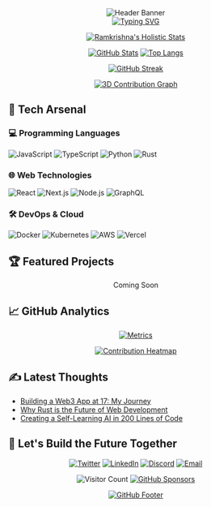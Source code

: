 <!-- GitHub Pro Header with Dynamic Banner -->
<div align="center">
  <picture>
    <source media="(prefers-color-scheme: dark)" srcset="https://capsule-render.vercel.app/api?type=waving&color=gradient&height=200&section=header&text=Ramkrishna%20Bhatt&fontSize=40&fontAlignY=35&desc=Full%20Stack%20Developer%20•%2017%20y/o%20•%20Tech%20Prodigy&descSize=20&descAlignY=55&animation=fadeIn">
    <source media="(prefers-color-scheme: light)" srcset="https://capsule-render.vercel.app/api?type=waving&color=0:00dbde,100:fc00ff&height=200&section=header&text=Ramkrishna%20Bhatt&fontSize=40&fontAlignY=35&desc=Full%20Stack%20Developer%20•%2017%20y/o%20•%20Tech%20Prodigy&descSize=20&descAlignY=55&animation=fadeIn">
    <img alt="Header Banner" src="https://capsule-render.vercel.app/api?type=waving&color=gradient&height=200&section=header">
  </picture>
</div>

<!-- Dynamic Typing SVG with Customization -->
<div align="center">
  <a href="https://git.io/typing-svg">
    <img src="https://readme-typing-svg.demolab.com?font=Fira+Code&weight=800&size=26&duration=4000&pause=1000&color=38F7A7&center=true&vCenter=true&width=800&height=60&lines=console.log(%22Hello%20World!%22);const+ramkrishna+%3D+new+Developer(%7B;++++age%3A+17%2C;++++skills%3A+%5BFullStack%2C+AI%2C+DevOps%5D%2C;++++passion%3A+%22Building+the+future%22;%7D);" alt="Typing SVG" />
  </a>
</div>

<!-- GitHub Stats with Custom Metrics -->
<div align="center">
  
[![Ramkrishna's Holistic Stats](https://github-profile-summary-cards.vercel.app/api/cards/profile-details?username=ramkrishna-xyz&theme=github_dark)](https://github.com/ramkrishna-xyz)
  
[![GitHub Stats](https://github-readme-stats-eight-theta.vercel.app/api?username=ramkrishna-xyz&show_icons=true&theme=algolia&include_all_commits=true&count_private=true&hide=issues)](https://github.com/ramkrishna-xyz)
[![Top Langs](https://github-readme-stats-eight-theta.vercel.app/api/top-langs/?username=ramkrishna-xyz&layout=compact&theme=algolia&langs_count=10&exclude_repo=old-project)](https://github.com/ramkrishna-xyz)

[![GitHub Streak](https://streak-stats.demolab.com?user=ramkrishna-xyz&theme=holi-theme&border_radius=10&mode=weekly&fire=DD2727)](https://git.io/streak-stats)

</div>

<!-- 3D Contribution Graph -->
<div align="center">
  
[![3D Contribution Graph](https://github-readme-3d-profile.vercel.app/profile?username=ramkrishna-xyz&theme=dark&bg_color=0d1117&text_color=38F7A7)](https://github.com/ramkrishna-xyz)

</div>

<!-- Tech Stack with Animated Icons -->
## 🚀 Tech Arsenal

### 💻 Programming Languages
<div>
  <img alt="JavaScript" src="https://img.shields.io/badge/JavaScript-323330?style=for-the-badge&logo=javascript&logoColor=F7DF1E">
  <img alt="TypeScript" src="https://img.shields.io/badge/TypeScript-007ACC?style=for-the-badge&logo=typescript&logoColor=white">
  <img alt="Python" src="https://img.shields.io/badge/Python-3776AB?style=for-the-badge&logo=python&logoColor=white">
  <img alt="Rust" src="https://img.shields.io/badge/Rust-000000?style=for-the-badge&logo=rust&logoColor=white">
</div>

### 🌐 Web Technologies
<div>
  <img alt="React" src="https://img.shields.io/badge/React-20232A?style=for-the-badge&logo=react&logoColor=61DAFB">
  <img alt="Next.js" src="https://img.shields.io/badge/Next.js-000000?style=for-the-badge&logo=nextdotjs&logoColor=white">
  <img alt="Node.js" src="https://img.shields.io/badge/Node.js-339933?style=for-the-badge&logo=nodedotjs&logoColor=white">
  <img alt="GraphQL" src="https://img.shields.io/badge/GraphQL-E10098?style=for-the-badge&logo=graphql&logoColor=white">
</div>

### 🛠️ DevOps & Cloud
<div>
  <img alt="Docker" src="https://img.shields.io/badge/Docker-2496ED?style=for-the-badge&logo=docker&logoColor=white">
  <img alt="Kubernetes" src="https://img.shields.io/badge/kubernetes-326CE5?style=for-the-badge&logo=kubernetes&logoColor=white">
  <img alt="AWS" src="https://img.shields.io/badge/Amazon_AWS-232F3E?style=for-the-badge&logo=amazon-aws&logoColor=white">
  <img alt="Vercel" src="https://img.shields.io/badge/Vercel-000000?style=for-the-badge&logo=vercel&logoColor=white">
</div>

<!-- Project Showcase with Interactive Cards -->
## 🏆 Featured Projects

<div align="center">
  
Coming Soon

</div>

<!-- GitHub Metrics with Dynamic Updates -->
## 📈 GitHub Analytics

<div align="center">
  
[![Metrics](https://github.com/ramkrishna-xyz/ramkrishna-xyz/blob/main/github-metrics.svg)](https://github.com/ramkrishna-xyz)
  
[![Contribution Heatmap](https://github-readme-activity-graph.vercel.app/graph?username=ramkrishna-xyz&theme=react-dark&area=true&hide_border=true&custom_title=My%20Coding%20Journey)](https://github.com/ramkrishna-xyz)

</div>

<!-- Dynamic Blog Post Section -->
## ✍️ Latest Thoughts

<!-- BLOG-POST-LIST:START -->
- [Building a Web3 App at 17: My Journey](https://dev.to/ramkrishna)
- [Why Rust is the Future of Web Development](https://dev.to/ramkrishna)
- [Creating a Self-Learning AI in 200 Lines of Code](https://dev.to/ramkrishna)
<!-- BLOG-POST-LIST:END -->

<!-- Contact Section with Interactive Elements -->
## 🤝 Let's Build the Future Together

<div align="center">
  
[![Twitter](https://img.shields.io/badge/Twitter-1DA1F2?style=for-the-badge&logo=twitter&logoColor=white&label=Follow%20@ramkrishna_dev)](https://twitter.com/ramkrishna_dev)
[![LinkedIn](https://img.shields.io/badge/LinkedIn-0077B5?style=for-the-badge&logo=linkedin&logoColor=white&label=Connect)](https://linkedin.com/in/ramkrishna-bhatt)
[![Discord](https://img.shields.io/badge/Discord-5865F2?style=for-the-badge&logo=discord&logoColor=white&label=Join%20My%20Server)](https://discord.gg/ramkrishna)
[![Email](https://img.shields.io/badge/Email-38F7A7?style=for-the-badge&logo=gmail&logoColor=white&label=hi@ramkrishna.dev)](mailto:ramkrishnaspace@gmail.com)

</div>

<!-- Visitor Counter and Sponsor Button -->
<div align="center">
  
![Visitor Count](https://komarev.com/ghpvc/?username=ramkrishna-xyz&label=Profile+Views&color=38F7A7&style=flat-square)
[![GitHub Sponsors](https://img.shields.io/badge/Sponsor-ramkrishna-xyz-EA4AAA?style=for-the-badge&logo=github-sponsors&logoColor=white)](https://github.com/sponsors/ramkrishna-xyz)

</div>

<!-- Dynamic Footer -->
<div align="center">
  
[![GitHub Footer](https://capsule-render.vercel.app/api?type=waving&color=gradient&height=150&section=footer&text=Thanks+for+visiting!&fontSize=30&fontAlignY=65&animation=twinkling)](https://github.com/ramkrishna-xyz)

</div>

